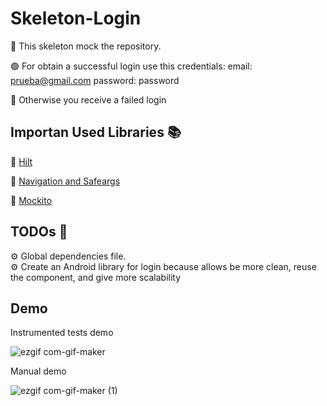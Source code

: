 # Skeleton-Login
:mechanical_arm: This skeleton mock the repository. 

:green_circle: For obtain a successful login use this credentials:
email: prueba@gmail.com
password: password

:red_circle: Otherwise you receive a failed login

## Importan Used Libraries :books:
:blue_book:  [Hilt](https://developer.android.com/training/dependency-injection/hilt-android?hl=es-419)

:green_book: [Navigation and Safeargs](https://developer.android.com/guide/navigation)

:orange_book: [Mockito](https://site.mockito.org/)

## TODOs :pushpin:
:gear: Global dependencies file.  
:gear: Create an Android library for login because allows be more clean, reuse the component, and give more scalability

## Demo
Instrumented tests demo

![ezgif com-gif-maker](https://user-images.githubusercontent.com/25617482/192601498-9a56d679-52b2-4206-af1f-8dad185f6c6d.gif)


Manual demo

![ezgif com-gif-maker (1)](https://user-images.githubusercontent.com/25617482/192602076-29ad7f4d-2f21-422e-adfb-114cc47220fc.gif)
